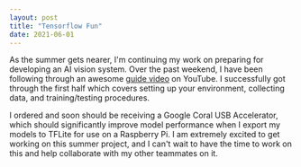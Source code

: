 ```yaml
---
layout: post
title: "Tensorflow Fun"
date: 2021-06-01
---
```

As the summer gets nearer, I'm continuing my work on preparing for developing an AI vision system. Over the past weekend, I have been following through an awesome [guide video](https://www.youtube.com/watch?v=yqkISICHH-U) on YouTube. I successfully got through the first half which covers setting up your environment, collecting data, and training/testing procedures. 

I ordered and soon should be receiving a Google Coral USB Accelerator, which should significantly improve model performance when I export my models to TFLite for use on a Raspberry Pi. I am extremely excited to get working on this summer project, and I can't wait to have the time to work on this and help collaborate with my other teammates on it.